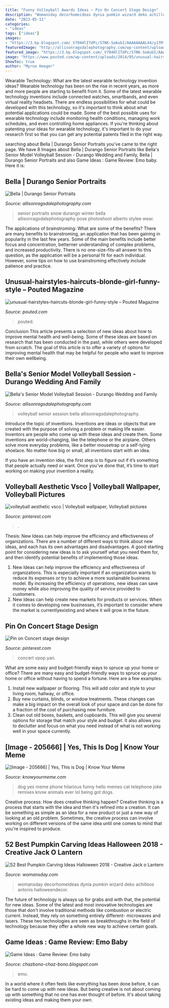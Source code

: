 ```yaml
---
title: "Funny Volleyball Awards Ideas ~ Pin On Concert Stage Design"
description: "Womansday decorhomeideas dynia pumkin wizard deko achilleos antonis halloweendecor"
date: "2023-05-11"
categories:
- "ideas"
tags: ["ideas"]
images:
- "https://3.bp.blogspot.com/_V704HlITdPc/S7NK-SeAubI/AAAAAAAAL44/y1fMf_gcc1g/s1600/12.jpg"
featuredImage: "http://allisonragsdalephotography.com/wp-content/uploads/2013/04/allisonragsdalephotography-7126-681x1024.jpg"
featured_image: "https://3.bp.blogspot.com/_V704HlITdPc/S7NK-SeAubI/AAAAAAAAL44/y1fMf_gcc1g/s1600/12.jpg"
image: "https://www.pouted.com/wp-content/uploads/2014/05/unusual-hairstyles-haircuts-blonde-girl-funny-style.jpg"
ShowToc: true
author: "Myrna Hoeger"
---
```



Wearable Technology: What are the latest wearable technology invention ideas?
Wearable technology has been on the rise in recent years, as more and more people are starting to benefit from it. Some of the latest wearable technology inventions include connected watches, smartbands, and even virtual reality headsets. There are endless possibilities for what could be developed with this technology, so it's important to think about what potential applications could be made. Some of the best possible uses for wearable technology include monitoring health conditions, managing work schedules, and even controlling home appliances. If you're thinking about patenting your ideas for wearable technology, it's important to do your research first so that you can get any potential patents filed in the right way.

	

		
searching about Bella | Durango Senior Portraits you've came to the right page. We have 8 Images about Bella | Durango Senior Portraits like Bella&#039;s Senior Model Volleyball Session - Durango Wedding and Family, Bella | Durango Senior Portraits and also Game Ideas : Game Review: Emo baby. Here it is:
		
    
## Bella | Durango Senior Portraits

<img loading=lazy src="http://allisonragsdalephotography.com/wp-content/uploads/2013/04/allisonragsdalephotography-7126-681x1024.jpg" onerror="this.onerror=null;this.src='https://tse4.mm.bing.net/th?id=OIP.O9WDyOQTVbY3Y-uewEjGSQHaLI&amp;pid=15.1';" alt="Bella | Durango Senior Portraits">

_Source: allisonragsdalephotography.com_

>senior portraits snow durango winter bella allisonragsdalephotography pose photoshoot alberto stylee wear. 

	

The applications of brainstroming: What are some of the benefits?
There are many benefits to brainstroming, an application that has been gaining in popularity in the last few years. Some of the main benefits include better focus and concentration, betterner understanding of complex problems, and increased productivity. There is no one-size-fits-all answer to this question, as the application will be a personal fit for each individual. However, some tips on how to use brainstroming effectively include patience and practice.

    
## Unusual-hairstyles-haircuts-blonde-girl-funny-style – Pouted Magazine

<img loading=lazy src="https://www.pouted.com/wp-content/uploads/2014/05/unusual-hairstyles-haircuts-blonde-girl-funny-style.jpg" onerror="this.onerror=null;this.src='https://tse4.mm.bing.net/th?id=OIP._NAym8i0-WMQtAo1kisYjwHaJ4&amp;pid=15.1';" alt="unusual-hairstyles-haircuts-blonde-girl-funny-style – Pouted Magazine">

_Source: pouted.com_

>pouted. 

	

Conclusion
This article presents a selection of new ideas about how to improve mental health and well-being. Some of these ideas are based on research that has been conducted in the past, while others were developed from scratch. The goal of this article is to offer a variety of options for improving mental health that may be helpful for people who want to improve their own wellbeing.

    
## Bella&#039;s Senior Model Volleyball Session - Durango Wedding And Family

<img loading=lazy src="https://allisonragsdalephotography.com/wp-content/uploads/2013/08/allisonragsdalephotography-1759.jpg" onerror="this.onerror=null;this.src='https://tse4.mm.bing.net/th?id=OIP.HQY2vTu_dwGPEz9flUPQyQHaE7&amp;pid=15.1';" alt="Bella&#039;s Senior Model Volleyball Session - Durango Wedding and Family">

_Source: allisonragsdalephotography.com_

>volleyball senior session bella allisonragsdalephotography. 

	

Introduce the topic of inventions.
Inventions are ideas or objects that are created with the purpose of solving a problem or making life easier. Inventors are people who come up with these ideas and create them.
Some inventions are world-changing, like the telephone or the airplane. Others solve more everyday problems, like a better mousetrap or a self-tying shoelace. No matter how big or small, all inventions start with an idea.

If you have an invention idea, the first step is to figure out if it’s something that people actually need or want. Once you’ve done that, it’s time to start working on making your invention a reality.

    
## Volleyball Aesthetic Vsco | Volleyball Wallpaper, Volleyball Pictures

<img loading=lazy src="https://i.pinimg.com/736x/5a/50/b8/5a50b84b65801b916cdf5d4f7e2a70aa.jpg" onerror="this.onerror=null;this.src='https://tse1.mm.bing.net/th?id=OIP.JDWuX65XH_W9RMEoW_aMBAHaNK&amp;pid=15.1';" alt="volleyball aesthetic vsco | Volleyball wallpaper, Volleyball pictures">

_Source: pinterest.com_

>. 

	

Thesis:
New Ideas can help improve the efficiency and effectiveness of organizations.
There are a number of different ways to think about new ideas, and each has its own advantages and disadvantages. A good starting point for considering new ideas is to ask yourself what you need them for, and then identify potential benefits of implementing those ideas.
1) New Ideas can help improve the efficiency and effectiveness of organizations.  This is especially important if an organization wants to reduce its expenses or try to achieve a more sustainable business model. By increasing the efficiency of operations, new ideas can save money while also improving the quality of service provided to customers. 
2) New Ideas can help create new markets for products or services. When it comes to developing new businesses, it’s important to consider where the market is currentlyexisting and where it will grow in the future.

    
## Pin On Concert Stage Design

<img loading=lazy src="https://i.pinimg.com/736x/e6/d5/4f/e6d54f8977affdb9834f5902824dbe34.jpg" onerror="this.onerror=null;this.src='https://tse4.mm.bing.net/th?id=OIP.GCMPBkxiTHvFXSF94PH-1wHaFy&amp;pid=15.1';" alt="Pin on Concert stage design">

_Source: pinterest.com_

>concert vpop yan. 

	

What are some easy and budget-friendly ways to spruce up your home or office?
There are many easy and budget-friendly ways to spruce up your home or office without having to spend a fortune. Here are a few examples: 
1. Install new wallpaper or flooring. This will add color and style to your living room, hallway, or office. 
2. Buy new curtains, blinds, or window treatments. These changes can make a big impact on the overall look of your space and can be done for a fraction of the cost of purchasing new furniture. 
3. Clean out old boxes, baskets, and cupboards. This will give you several options for storage that match your style and budget. It also allows you to declutter and focus on what you need instead of what is not working well in your space currently. 

    
## [Image - 205666] | Yes, This Is Dog | Know Your Meme

<img loading=lazy src="http://i0.kym-cdn.com/photos/images/facebook/000/205/666/YES-THIS-IS-DOG-2.jpg" onerror="this.onerror=null;this.src='https://tse3.mm.bing.net/th?id=OIP.0BVdmoyPnNgItg4zu_xw4AHaQa&amp;pid=15.1';" alt="[Image - 205666] | Yes, This is Dog | Know Your Meme">

_Source: knowyourmeme.com_

>dog yes meme phone hilarious funny hello memes cat telephone joke remixes know animals ever lol being got dogs. 

	

Creative process: How does creative thinking happen?
Creative thinking is a process that starts with the idea and then it's refined into a creation. It can be something as simple as an idea for a new product or just a new way of looking at an old problem. Sometimes, the creative process can involve working on different versions of the same idea until one comes to mind that you're inspired to produce.

    
## 52 Best Pumpkin Carving Ideas Halloween 2018 - Creative Jack O Lantern

<img loading=lazy src="https://hips.hearstapps.com/wdy.h-cdn.co/assets/17/37/1505227948-mane-attraction-2.jpg?crop=1.0xw:1xh;center,top&amp;resize=480:*" onerror="this.onerror=null;this.src='https://tse1.mm.bing.net/th?id=OIP.JauDn7Gt2UjN3pK8lA0pEAHaLH&amp;pid=15.1';" alt="52 Best Pumpkin Carving Ideas Halloween 2018 - Creative Jack o Lantern">

_Source: womansday.com_

>womansday decorhomeideas dynia pumkin wizard deko achilleos antonis halloweendecor. 

	

The future of technology is always up for grabs and with that, the potential for new ideas. Some of the latest and most innovative technologies are those that don't involve traditional methods like combustion or electric current. Instead, they rely on something entirely different- microwaves and lasers. These two technologies are seen as breakthroughs in the field of technology because they offer a whole new way to achieve certain goals.

    
## Game Ideas : Game Review: Emo Baby

<img loading=lazy src="https://3.bp.blogspot.com/_V704HlITdPc/S7NK-SeAubI/AAAAAAAAL44/y1fMf_gcc1g/s1600/12.jpg" onerror="this.onerror=null;this.src='https://tse3.mm.bing.net/th?id=OIP.EM9Uf-ZsRvvX0Bw3b2eUJAHaJ4&amp;pid=15.1';" alt="Game Ideas : Game Review: Emo baby">

_Source: chazbono-chaz-bono.blogspot.com_

>emo. 

	

In a world where it often feels like everything has been done before, it can be hard to come up with new ideas. But being creative is not about coming up with something that no one has ever thought of before. It's about taking existing ideas and making them your own.

